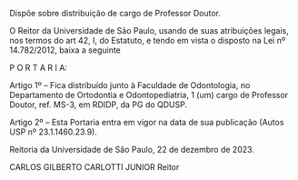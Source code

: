 Dispõe sobre distribuição de cargo de Professor Doutor.

O Reitor da Universidade de São Paulo, usando de suas atribuições legais, nos termos do art 42, I, do Estatuto, e tendo em vista o disposto na Lei nº 14.782/2012, baixa a seguinte

P O R T A R I A:

Artigo 1º – Fica distribuído junto à Faculdade de Odontologia, no Departamento de Ortodontia e Odontopediatria, 1 (um) cargo de Professor Doutor, ref. MS-3, em RDIDP, da PG do QDUSP.

Artigo 2º – Esta Portaria entra em vigor na data de sua publicação (Autos USP nº 23.1.1460.23.9).

Reitoria da Universidade de São Paulo, 22 de dezembro de 2023.

CARLOS GILBERTO CARLOTTI JUNIOR
Reitor